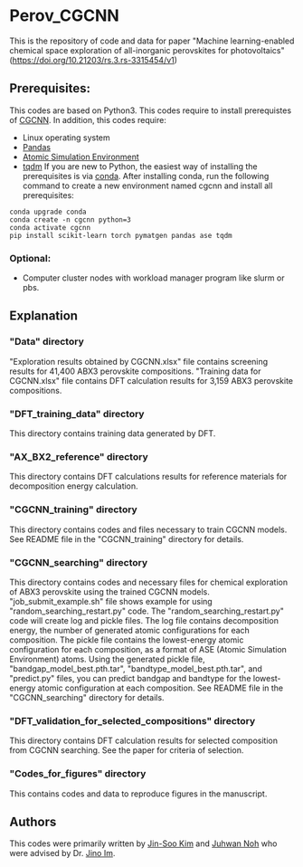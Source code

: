 # Perov_CGCNN
This is the repository of code and data for paper "Machine learning-enabled chemical space exploration of all-inorganic perovskites for photovoltaics" (https://doi.org/10.21203/rs.3.rs-3315454/v1)

## **Prerequisites:**
This codes are based on Python3.
This codes require to install prerequistes of [CGCNN](https://github.com/txie-93/cgcnn).
In addition, this codes require:
* Linux operating system
* [Pandas](https://pandas.pydata.org/)
* [Atomic Simulation Environment](https://databases.fysik.dtu.dk/ase/index.html)
* [tqdm](https://tqdm.github.io/)
If you are new to Python, the easiest way of installing the prerequisites is via [conda](https://conda.io/en/latest/index.html). After installing conda, run the following command to create a new environment named cgcnn and install all prerequisites:
```
conda upgrade conda
conda create -n cgcnn python=3
conda activate cgcnn
pip install scikit-learn torch pymatgen pandas ase tqdm
```
### **Optional:**
* Computer cluster nodes with workload manager program like slurm or pbs.

## **Explanation**
### **"Data"** directory
"Exploration results obtained by CGCNN.xlsx" file contains screening results for 41,400 ABX3 perovskite compositions. "Training data for CGCNN.xlsx" file contains DFT calculation results for 3,159 ABX3 perovskite compositions.

### **"DFT_training_data"** directory 
This directory contains training data generated by DFT.

### **"AX_BX2_reference"** directory 
This directory contains DFT calculations results for reference materials for decomposition energy calculation.

### **"CGCNN_training"** directory 
This directory contains codes and files necessary to train CGCNN models. See README file in the "CGCNN_training" directory for details.

### **"CGCNN_searching"** directory 
This directory contains codes and necessary files for chemical exploration of ABX3 perovskite using the trained CGCNN models.
"job_submit_example.sh" file shows example for using "random_searching_restart.py" code. The "random_searching_restart.py" code will create log and pickle files. The log file contains decomposition energy, the number of generated atomic configurations for each composition. The pickle file contains the lowest-energy atomic configuration for each composition, as a format of ASE (Atomic Simulation Environment) atoms. Using the generated pickle file, "bandgap_model_best.pth.tar", "bandtype_model_best.pth.tar", and "predict.py" files, you can predict bandgap and bandtype for the lowest-energy atomic configuration at each composition.
See README file in the "CGCNN_searching" directory for details.

### **"DFT_validation_for_selected_compositions"** directory
This directory contains DFT calculation results for selected composition from CGCNN searching. See the paper for criteria of selection.

### **"Codes_for_figures"** directory 
This contains codes and data to reproduce figures in the manuscript. 

## **Authors**
This codes were primarily written by [Jin-Soo Kim](https://orcid.org/0000-0002-8230-8783) and [Juhwan Noh](https://scholar.google.co.kr/citations?hl=en&user=1FWcaAIAAAAJ) who were advised by Dr. [Jino Im](https://scholar.google.co.kr/citations?hl=en&user=b5Buk0MAAAAJ).
